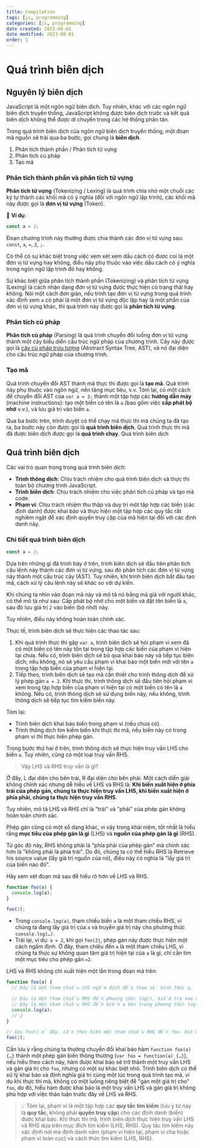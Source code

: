```yaml
---
title: Compilation
tags: [js, programming]
categories: [js, programming]
date created: 2023-08-01
date modified: 2023-08-01
order: 1
---
```


# Quá trình biên dịch

## Nguyên lý biên dịch

JavaScript là một ngôn ngữ biên dịch. Tuy nhiên, khác với các ngôn ngữ biên dịch truyền thống, JavaScript không được biên dịch trước và kết quả biên dịch không thể được di chuyển trong các hệ thống phân tán.

Trong quá trình biên dịch của ngôn ngữ biên dịch truyền thống, một đoạn mã nguồn sẽ trải qua ba bước, gọi chung là **biên dịch**.

1. Phân tích thành phần / Phân tích từ vựng
2. Phân tích cú pháp
3. Tạo mã

### Phân tích thành phần và phân tích từ vựng

**Phân tích từ vựng** (Tokenizing / Lexing) là quá trình chia nhỏ một chuỗi các ký tự thành các khối mã có ý nghĩa (đối với ngôn ngữ lập trình), các khối mã này được gọi là **đơn vị từ vựng** (Token).

🌰 **Ví dụ**:

```js
const a = 2;
```

Đoạn chương trình này thường được chia thành các đơn vị từ vựng sau: `const`, `a`, ` = `, `2`, `;`.

Có thể có sự khác biệt trong việc xem xét xem dấu cách có được coi là một đơn vị từ vựng hay không, điều này phụ thuộc vào việc dấu cách có ý nghĩa trong ngôn ngữ lập trình đó hay không.

Sự khác biệt giữa phân tích thành phần (Tokenizing) và phân tích từ vựng (Lexing) là cách nhận dạng đơn vị từ vựng được thực hiện có trạng thái hay không. Nói một cách đơn giản, nếu trình tạo đơn vị từ vựng trong quá trình xác định xem `a` có phải là một đơn vị từ vựng độc lập hay là một phần của đơn vị từ vựng khác, thì quá trình này được gọi là **phân tích từ vựng**.

### Phân tích cú pháp

**Phân tích cú pháp** (Parsing) là quá trình chuyển đổi luồng đơn vị từ vựng thành một cây biểu diễn cấu trúc ngữ pháp của chương trình. Cây này được gọi là [cây cú pháp trừu tượng](https://zh.wikipedia.org/wiki/%E6%8A%BD%E8%B1%A1%E8%AA%9E%E6%B3%95%E6%A8%B9) (Abstract Syntax Tree, AST), và nó đại diện cho cấu trúc ngữ pháp của chương trình.

### Tạo mã

Quá trình chuyển đổi AST thành mã thực thi được gọi là **tạo mã**. Quá trình này phụ thuộc vào ngôn ngữ, nền tảng mục tiêu, v.v. Tóm lại, có một cách để chuyển đổi AST của `var a = 2;` thành một tập hợp các **hướng dẫn máy** (machine instructions): tạo một biến có tên là `a` (bao gồm việc **cấp phát bộ nhớ** v.v.), và lưu giá trị vào biến `a`.

Qua ba bước trên, trình duyệt có thể chạy mã thực thi mà chúng ta đã tạo ra, ba bước này còn được gọi là **quá trình biên dịch**. Quá trình thực thi mã đã được biên dịch được gọi là **quá trình chạy**.
Quá trình biên dịch

## Quá trình biên dịch

Các vai trò quan trọng trong quá trình biên dịch:

- **Trình thông dịch**: Chịu trách nhiệm cho quá trình biên dịch và thực thi toàn bộ chương trình JavaScript.
- **Trình biên dịch**: Chịu trách nhiệm cho việc phân tích cú pháp và tạo mã code.
- **Phạm vi**: Chịu trách nhiệm thu thập và duy trì một tập hợp các biến (các định danh) được khai báo và thực hiện một tập hợp các quy tắc rất nghiêm ngặt để xác định quyền truy cập của mã hiện tại đối với các định danh này.

### Chi tiết quá trình biên dịch

```js
const a = 2;
```

Dựa trên những gì đã trình bày ở trên, trình biên dịch sẽ đầu tiên phân tích câu lệnh này thành các đơn vị từ vựng, sau đó phân tích các đơn vị từ vựng này thành một cấu trúc cây (AST). Tuy nhiên, khi trình biên dịch bắt đầu tạo mã, cách xử lý câu lệnh này sẽ khác so với dự kiến.

Khi chúng ta nhìn vào đoạn mã này và mô tả nó bằng mã giả với người khác, có thể mô tả như sau: Cấp phát bộ nhớ cho một biến và đặt tên biến là `a`, sau đó lưu giá trị `2` vào biến (bộ nhớ) này.

Tuy nhiên, điều này không hoàn toàn chính xác.

Thực tế, trình biên dịch sẽ thực hiện các thao tác sau:

1. Khi quá trình thực thi gặp `var a`, trình biên dịch sẽ hỏi phạm vi xem đã có một biến có tên này tồn tại trong tập hợp các biến của phạm vi hiện tại chưa. Nếu có, trình biên dịch sẽ bỏ qua khai báo này và tiếp tục biên dịch; nếu không, nó sẽ yêu cầu phạm vi khai báo một biến mới với tên `a` trong tập hợp biến của phạm vi hiện tại.
2. Tiếp theo, trình biên dịch sẽ tạo mã cần thiết cho trình thông dịch để xử lý phép gán `a = 2`. Khi thực thi, trình thông dịch sẽ đầu tiên hỏi phạm vi xem trong tập hợp biến của phạm vi hiện tại có một biến có tên là `a` không. Nếu có, trình thông dịch sẽ sử dụng biến này; nếu không, trình thông dịch sẽ tiếp tục tìm kiếm biến này.

Tóm lại:

- Trình biên dịch khai báo biến trong phạm vi (nếu chưa có).
- Trình thông dịch tìm kiếm biến khi thực thi mã, nếu biến này có trong phạm vi thì thực hiện phép gán.

Trong bước thứ hai ở trên, trình thông dịch sẽ thực hiện truy vấn LHS cho biến `a`. Tuy nhiên, cũng có một loại truy vấn RHS.

> Vậy LHS và RHS truy vấn là gì?

Ở đây, L đại diện cho bên trái, R đại diện cho bên phải. Một cách diễn giải không chính xác nhưng dễ hiểu về LHS và RHS là: **Khi biến xuất hiện ở phía trái của phép gán, chúng ta thực hiện truy vấn LHS, khi biến xuất hiện ở phía phải, chúng ta thực hiện truy vấn RHS**.

Tuy nhiên, mô tả LHS và RHS chỉ là "trái" và "phải" của phép gán không hoàn toàn chính xác.

Phép gán cũng có một số dạng khác, vì vậy trong khái niệm, tốt nhất là hiểu rằng **mục tiêu của phép gán là gì** (LHS) và **nguồn của phép gán là gì** (RHS).

Từ góc độ này, RHS không phải là "phía phải của phép gán" mà chính xác hơn là "không phải là phía trái". Do đó, chúng ta có thể hiểu RHS là Retrieve his source value (lấy giá trị nguồn của nó), điều này có nghĩa là "lấy giá trị của biến nào đó".

Hãy xem xét đoạn mã sau để hiểu rõ hơn về LHS và RHS.

```js
function foo(a) {
  console.log(a);
}

foo(2);
```

- Trong `console.log(a)`, tham chiếu biến `a` là một tham chiếu RHS, vì chúng ta đang lấy giá trị của `a` và truyền giá trị này cho phương thức `console.log(…)`.
- Trái lại, ví dụ: `a = 2`, khi gọi `foo(2)`, phép gán này được thực hiện một cách ngầm định. Ở đây, tham chiếu đến `a` là một tham chiếu LHS, vì chúng ta thực sự không quan tâm giá trị hiện tại của `a` là gì, chỉ cần tìm một mục tiêu cho phép gán `=2`.

LHS và RHS không chỉ xuất hiện một lần trong đoạn mã trên:

```js
function foo(a) {
  // Đây là một tham chiếu LHS ngầm định đến tham số hình thức a.

  // Đây là một tham chiếu RHS đến phương thức log(), kiểm tra xem đối tượng console có phương thức log() hay không.
  // Đây là một tham chiếu RHS đến biến a bên trong phương thức log(a), lấy giá trị của a.
  console.log(a);
  // 2
}

// Gọi foo() ở đây, cần thực hiện một tham chiếu RHS đến foo. Điều này có nghĩa là "hãy tìm giá trị của foo và trả về cho tôi".
foo(2);
```

Cần lưu ý rằng chúng ta thường chuyển đổi khai báo hàm `function foo(a) {…}` thành một phép gán biến thông thường (`var foo = function(a) {…}`), nếu hiểu theo cách này, hàm được khai báo sẽ trở thành một truy vấn LHS và gán giá trị cho `foo`, nhưng có một sự khác biệt nhỏ. Trình biên dịch có thể xử lý khai báo và định nghĩa giá trị cùng một lúc trong quá trình tạo mã, ví dụ khi thực thi mã, không có một luồng riêng biệt để "gán một giá trị cho" `foo`, do đó, hiểu hàm được khai báo là một truy vấn LHS và gán giá trị không phù hợp với việc thảo luận trước đây về LHS và RHS.

> 💡 Tóm lại, phạm vi là một tập hợp các **quy tắc tìm kiếm** (lưu ý từ này là **quy tắc**, không phải **quyền truy cập**) cho các định danh (biến) được khai báo. Khi thực thi mã, trình biên dịch thực hiện truy vấn LHS và RHS dựa trên mục đích tìm kiếm (LHS, RHS). Quy tắc tìm kiếm này xác định nơi mà định danh nằm (phạm vi hiện tại, phạm vi cha hoặc phạm vi toàn cục) và cách thức tìm kiếm (LHS, RHS).
